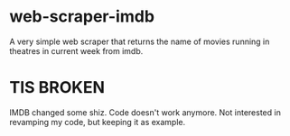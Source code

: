 # web-scraper-imdb
A very simple web scraper that returns the name of movies running in theatres in current week from imdb.

# TIS BROKEN
IMDB changed some shiz. Code doesn't work anymore. Not interested in revamping my code, but keeping it as example.
